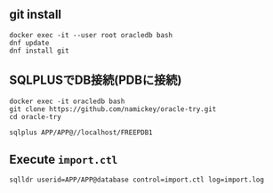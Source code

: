
## git install
```shell
docker exec -it --user root oracledb bash
dnf update
dnf install git
```

## SQLPLUSでDB接続(PDBに接続)
```shell
docker exec -it oracledb bash
git clone https://github.com/namickey/oracle-try.git
cd oracle-try

sqlplus APP/APP@//localhost/FREEPDB1
```

## Execute `import.ctl`
```shell
sqlldr userid=APP/APP@database control=import.ctl log=import.log
```

